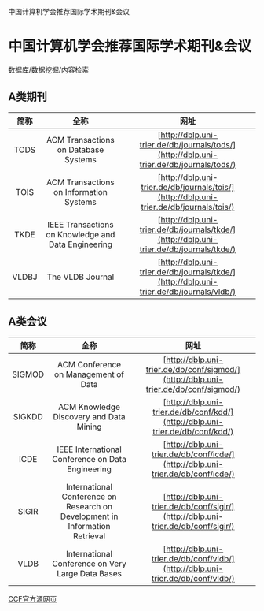 中国计算机学会推荐国际学术期刊&会议







# 中国计算机学会推荐国际学术期刊&会议

数据库/数据挖掘/内容检索

## A类期刊

| 简称  |                        全称                         |                    网址                    |
| :---: | :-------------------------------------------------: | :----------------------------------------: |
| TODS  |        ACM Transactions on Database Systems         | [http://dblp.uni-trier.de/db/journals/tods/](http://dblp.uni-trier.de/db/journals/tods/) |
| TOIS  |       ACM Transactions on Information Systems       | [http://dblp.uni-trier.de/db/journals/tois/](http://dblp.uni-trier.de/db/journals/tois/) |
| TKDE  | IEEE Transactions on Knowledge and Data Engineering | [http://dblp.uni-trier.de/db/journals/tkde/](http://dblp.uni-trier.de/db/journals/tkde/) |
| VLDBJ |                  The VLDB Journal                   | [http://dblp.uni-trier.de/db/journals/tkde/](http://dblp.uni-trier.de/db/journals/vldb/) |

## A类会议

|  简称  |                             全称                             |                   网址                   |
| :----: | :----------------------------------------------------------: | :--------------------------------------: |
| SIGMOD |             ACM Conference on Management of Data             | [http://dblp.uni-trier.de/db/conf/sigmod/](http://dblp.uni-trier.de/db/conf/sigmod/) |
| SIGKDD |           ACM Knowledge Discovery and Data Mining            |  [http://dblp.uni-trier.de/db/conf/kdd/](http://dblp.uni-trier.de/db/conf/kdd/)   |
|  ICDE  |      IEEE International Conference on Data Engineering       |  [http://dblp.uni-trier.de/db/conf/icde/](http://dblp.uni-trier.de/db/conf/icde/)  |
| SIGIR  | International Conference on Research on Development in Information Retrieval | [http://dblp.uni-trier.de/db/conf/sigir/](http://dblp.uni-trier.de/db/conf/sigir/)  |
|  VLDB  |      International Conference on Very Large Data Bases       |  [http://dblp.uni-trier.de/db/conf/vldb/](http://dblp.uni-trier.de/db/conf/vldb/)  |

[CCF官方源网页](https://www.ccf.org.cn/Focus/2019-04-25/663625.shtml)

